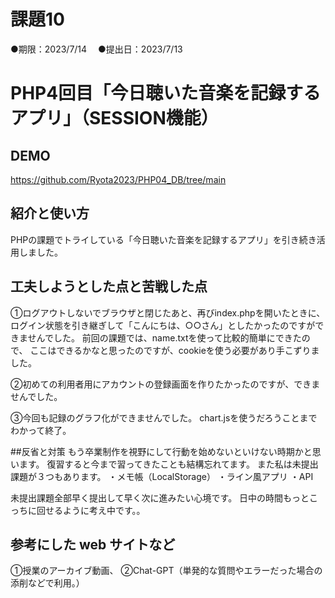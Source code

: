 # 課題10
●期限：2023/7/14　
●提出日：2023/7/13
# PHP4回目「今日聴いた音楽を記録するアプリ」（SESSION機能）


## DEMO
https://github.com/Ryota2023/PHP04_DB/tree/main

## 紹介と使い方
PHPの課題でトライしている「今日聴いた音楽を記録するアプリ」を引き続き活用しました。

## 工夫しようとした点と苦戦した点
①ログアウトしないでブラウザと閉じたあと、再びindex.phpを開いたときに、
ログイン状態を引き継ぎして「こんにちは、○○さん」としたかったのですができませんでした。
前回の課題では、name.txtを使って比較的簡単にできたので、
ここはできるかなと思ったのですが、cookieを使う必要があり手こずりました。

②初めての利用者用にアカウントの登録画面を作りたかったのですが、できませんでした。

③今回も記録のグラフ化ができませんでした。
chart.jsを使うだろうことまでわかって終了。

##反省と対策
もう卒業制作を視野にして行動を始めないといけない時期かと思います。
復習すると今まで習ってきたことも結構忘れてます。
また私は未提出課題が３つもあります。
・メモ帳（LocalStorage）
・ライン風アプリ
・API

未提出課題全部早く提出して早く次に進みたい心境です。
日中の時間もっとこっちに回せるように考え中です。。

## 参考にした web サイトなど
①授業のアーカイブ動画、
②Chat-GPT（単発的な質問やエラーだった場合の添削などで利用。）
